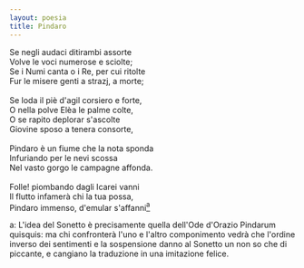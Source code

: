 ```yaml
---
layout: poesia
title: Pindaro
---
```


Se negli audaci ditirambi assorte\
Volve le voci numerose e sciolte;\
Se i Numi canta o i Re, per cui ritolte\
Fur le misere genti a strazj, a morte;\
\
Se loda il piè d'agil corsiero e forte,\
O nella polve Elèa le palme colte,\
O se rapito deplorar s'ascolte\
Giovine sposo a tenera consorte,\
\
Pindaro è un fiume che la nota sponda\
Infuriando per le nevi scossa\
Nel vasto gorgo le campagne affonda.\
\
Folle! piombando dagli Icarei vanni\
Il flutto infamerà chi la tua possa,\
Pindaro immenso, d'emular s'affanni[<sup>a</sup>](#notaa)
<br/>
<div class="poesia-nota" id="notaa">a: L'idea del Sonetto è precisamente quella dell'Ode d'Orazio Pindarum quisquis: ma chi confronterà l'uno e l'altro componimento vedrà che l'ordine inverso dei sentimenti e la sospensione danno al Sonetto un non so che di piccante, e cangiano la traduzione in una imitazione felice.</div>
